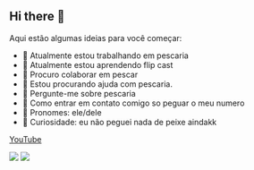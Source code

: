 ## Hi there 👋

Aqui estão algumas ideias para você começar:

- 🎣 Atualmente estou trabalhando em pescaria
- 🎣 Atualmente estou aprendendo flip cast
- 🎣 Procuro colaborar em pescar
- 🎣 Estou procurando ajuda com pescaria.
- 🎣 Pergunte-me sobre pescaria
- 🎣 Como entrar em contato comigo so peguar o meu numero
- 🎣 Pronomes: ele/dele
- 🎣 Curiosidade: eu não peguei nada de peixe aindakk

  
 [YouTube](www.youtube.com)
 
 ![](https://media.tenor.com/VOS-RQzUah8AAAAM/cast-net-fishing-fall.gif)
 ![](https://media.tenor.com/yviqAoLAGUAAAAAM/fishing-failarmy.gif)

